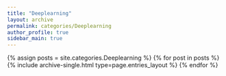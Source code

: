 ```yaml
---
title: "Deeplearning"
layout: archive
permalink: categories/Deeplearning
author_profile: true
sidebar_main: true
---
```


{% assign posts = site.categories.Deeplearning %}
{% for post in posts %} {% include archive-single.html type=page.entries_layout %} {% endfor %}